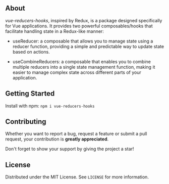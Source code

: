 ## About

_vue-reducers-hooks_, inspired by Redux, is a package designed specifically for Vue applications. It provides two powerful composables/hooks that facilitate handling state in a Redux-like manner:

- useReducer: a composable that allows you to manage state using a reducer function, providing a simple and predictable way to update state based on actions.

- useCombineReducers: a composable that enables you to combine multiple reducers into a single state management function, making it easier to manage complex state across different parts of your application.

## Getting Started

Install with npm:
`npm i vue-reducers-hooks`

## Contributing

Whether you want to report a bug, request a feature or submit a pull request, your contribution is **greatly appreciated**.

Don't forget to show your support by giving the project a star!

## License

Distributed under the MIT License. See `LICENSE` for more information.
